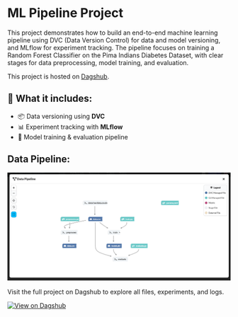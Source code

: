 # ML Pipeline Project

This project demonstrates how to build an end-to-end machine learning pipeline using DVC (Data Version Control) for data and model versioning, and MLflow for experiment tracking. The pipeline focuses on training a Random Forest Classifier on the Pima Indians Diabetes Dataset, with clear stages for data preprocessing, model training, and evaluation.

This project is hosted on [Dagshub](https://dagshub.com/jowin-henry/MLpipeline).

## 📂 What it includes:
- 📦 Data versioning using **DVC**
- 📊 Experiment tracking with **MLflow**
- 🤖 Model training & evaluation pipeline

## Data Pipeline:

![Data Pipeline](data_pipeline.png)

Visit the full project on Dagshub to explore all files, experiments, and logs.

[![View on Dagshub](https://img.shields.io/badge/Dagshub-View%20Project-blue)](https://dagshub.com/jowin-henry/MLpipeline)

